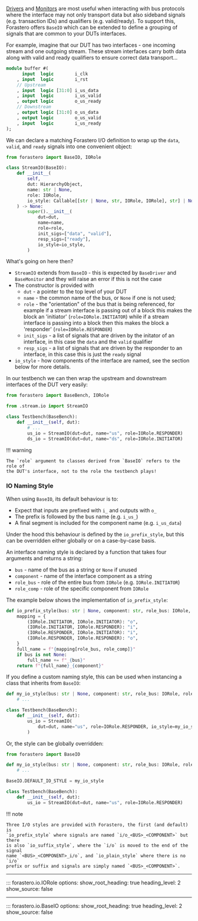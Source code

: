[Drivers](./driver.md) and [Monitors](./monitor.md) are most useful when
interacting with bus protocols where the interface may not only transport data
but also sideband signals (e.g. transaction IDs) and qualifiers (e.g. valid/ready).
To support this, Forastero offers `BaseIO` which can be extended to define a
grouping of signals that are common to your DUTs interfaces.

For example, imagine that our DUT has two interfaces - one incoming stream and
one outgoing stream. These stream interfaces carry both data along with valid
and ready qualifiers to ensure correct data transport...

```sv
module buffer #(
      input  logic        i_clk
    , input  logic        i_rst
    // Upstream
    , input  logic [31:0] i_us_data
    , input  logic        i_us_valid
    , output logic        o_us_ready
    // Downstream
    , output logic [31:0] o_us_data
    , output logic        o_us_valid
    , input  logic        i_us_ready
);
```

We can declare a matching Forastero I/O definition to wrap up the `data`,
`valid`, and `ready` signals into one convenient object:

```python
from forastero import BaseIO, IORole

class StreamIO(BaseIO):
    def __init__(
        self,
        dut: HierarchyObject,
        name: str | None,
        role: IORole,
        io_style: Callable[[str | None, str, IORole, IORole], str] | None = None,
    ) -> None:
        super().__init__(
            dut=dut,
            name=name,
            role=role,
            init_sigs=["data", "valid"],
            resp_sigs=["ready"],
            io_style=io_style,
        )
```

What's going on here then?

 * `StreamIO` extends from `BaseIO` - this is expected by `BaseDriver` and
   `BaseMonitor` and they will raise an error if this is not the case
 * The constructor is provided with
   * `dut` - a pointer to the top level of your DUT
   * `name` - the common name of the bus, or `None` if one is not used;
   * `role` - the "orientation" of the bus that is being referenced, for example
     if a stream interface is passing out of a block this makes the block an
     'initiator' (`role=IORole.INITIATOR`) while if a stream interface is passing
     into a block then this makes the block a 'responder' (`role=IORole.RESPONDER`)
   * `init_sigs` - a list of signals that are driven by the initator of an
     interface, in this case the `data` and the `valid` qualifier
   * `resp_sigs` - a list of signals that are driven by the responder to an
     interface, in this case this is just the `ready` signal
 * `io_style` - how components of the interface are named, see the section below
   for more details.

In our testbench we can then wrap the upstream and downstream interfaces of the
DUT very easily:

```python
from forastero import BaseBench, IORole

from .stream.io import StreamIO

class Testbench(BaseBench):
    def __init__(self, dut):
        # ...
        us_io = StreamIO(dut=dut, name="us", role=IORole.RESPONDER)
        ds_io = StreamIO(dut=dut, name="ds", role=IORole.INITIATOR)
```

!!! warning

    The `role` argument to classes derived from `BaseIO` refers to the role of
    the DUT's interface, not to the role the testbench plays!

### IO Naming Style

When using `BaseIO`, its default behaviour is to:

 * Expect that inputs are prefixed with `i_` and outputs with `o_`
 * The prefix is followed by the bus name (e.g. `i_us_`)
 * A final segment is included for the component name (e.g. `i_us_data`)

Under the hood this behaviour is defined by the `io_prefix_style`, but this can
be overridden either globally or on a case-by-case basis.

An interface naming style is declared by a function that takes four arguments
and returns a string:

 * `bus` - name of the bus as a string or `None` if unused
 * `component` - name of the interface component as a string
 * `role_bus` - role of the entire bus from `IORole` (e.g. `IORole.INITIATOR`)
 * `role_comp` - role of the specific component from `IORole`

The example below shows the implementation of `io_prefix_style`:

```python
def io_prefix_style(bus: str | None, component: str, role_bus: IORole, role_comp: IORole) -> str:
    mapping = {
        (IORole.INITIATOR, IORole.INITIATOR): "o",
        (IORole.INITIATOR, IORole.RESPONDER): "i",
        (IORole.RESPONDER, IORole.INITIATOR): "i",
        (IORole.RESPONDER, IORole.RESPONDER): "o",
    }
    full_name = f"{mapping[role_bus, role_comp]}"
    if bus is not None:
        full_name += f"_{bus}"
    return f"{full_name}_{component}"
```

If you define a custom naming style, this can be used when instancing a class
that inherits from `BaseIO`:

```python
def my_io_style(bus: str | None, component: str, role_bus: IORole, role_comp: IORole) -> str:
    # ...

class Testbench(BaseBench):
    def __init__(self, dut):
        us_io = StreamIO(
            dut=dut, name="us", role=IORole.RESPONDER, io_style=my_io_style
        )
```

Or, the style can be globally overridden:

```python
from forastero import BaseIO

def my_io_style(bus: str | None, component: str, role_bus: IORole, role_comp: IORole) -> str:
    # ...

BaseIO.DEFAULT_IO_STYLE = my_io_style

class Testbench(BaseBench):
    def __init__(self, dut):
        us_io = StreamIO(dut=dut, name="us", role=IORole.RESPONDER)
```

!!! note

    Three I/O styles are provided with Forastero, the first (and default) is
    `io_prefix_style` where signals are named `i/o_<BUS>_<COMPONENT>` but there
    is also `io_suffix_style`, where the `i/o` is moved to the end of the signal
    name `<BUS>_<COMPONENT>_i/o`, and `io_plain_style` where there is no `i/o`
    prefix or suffix and signals are simply named `<BUS>_<COMPONENT>`.

---

::: forastero.io.IORole
    options:
      show_root_heading: true
      heading_level: 2
      show_source: false

---

::: forastero.io.BaseIO
    options:
      show_root_heading: true
      heading_level: 2
      show_source: false
